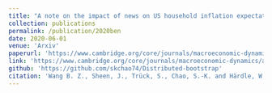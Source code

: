 ```yaml
---
title: "A note on the impact of news on US household inflation expectations"
collection: publications
permalink: /publication/2020ben
date: 2020-06-01
venue: 'Arxiv'
paperurl: 'https://www.cambridge.org/core/journals/macroeconomic-dynamics/article/abs/note-on-the-impact-of-news-on-us-household-inflation-expectations/B5DFACBAE2AD6C473854C984052EF94B'
link: 'https://www.cambridge.org/core/journals/macroeconomic-dynamics/article/abs/note-on-the-impact-of-news-on-us-household-inflation-expectations/B5DFACBAE2AD6C473854C984052EF94B'
github: 'https://github.com/skchao74/Distributed-bootstrap'
citation: 'Wang B. Z., Sheen, J., Trück, S., Chao, S.-K. and Härdle, W. (2020). A note on the impact of news on US household inflation expectations. Macroeconomic Dynamics.'
---
```

